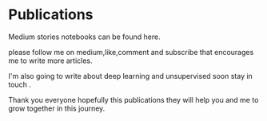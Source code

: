 # Publications
Medium stories notebooks can be found here.

please follow me on medium,like,comment and subscribe that encourages me to write more articles.

I'm also going to write about deep learning and unsupervised soon stay in touch .

Thank you everyone hopefully this publications they will help you and me to grow together in this journey.


